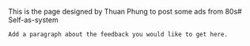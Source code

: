 This is the page designed by Thuan Phung to post some ads from 80s# Self-as-system

`Add a paragraph about the feedback you would like to get here.` 

